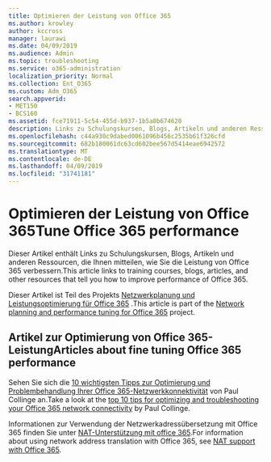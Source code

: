 ```yaml
---
title: Optimieren der Leistung von Office 365
ms.author: krowley
author: kccross
manager: laurawi
ms.date: 04/09/2019
ms.audience: Admin
ms.topic: troubleshooting
ms.service: o365-administration
localization_priority: Normal
ms.collection: Ent_O365
ms.custom: Adm_O365
search.appverid:
- MET150
- BCS160
ms.assetid: fce71911-5c54-455d-b937-1b5a0b674620
description: Links zu Schulungskursen, Blogs, Artikeln und anderen Ressourcen, die Ihnen mitteilen, wie Sie die Leistung von Office 365 verbessern.
ms.openlocfilehash: c44a930c9dabed0061096b456c2535b61f326cfd
ms.sourcegitcommit: 682b180061dc63cd602bee567d5414eae6942572
ms.translationtype: MT
ms.contentlocale: de-DE
ms.lasthandoff: 04/09/2019
ms.locfileid: "31741181"
---
```

# <a name="tune-office-365-performance"></a><span data-ttu-id="90c58-103">Optimieren der Leistung von Office 365</span><span class="sxs-lookup"><span data-stu-id="90c58-103">Tune Office 365 performance</span></span>

<span data-ttu-id="90c58-104">Dieser Artikel enthält Links zu Schulungskursen, Blogs, Artikeln und anderen Ressourcen, die Ihnen mitteilen, wie Sie die Leistung von Office 365 verbessern.</span><span class="sxs-lookup"><span data-stu-id="90c58-104">This article links to training courses, blogs, articles, and other resources that tell you how to improve performance of Office 365.</span></span>
  
<span data-ttu-id="90c58-105">Dieser Artikel ist Teil des Projekts [Netzwerkplanung und Leistungsoptimierung für Office 365](https://aka.ms/tune) .</span><span class="sxs-lookup"><span data-stu-id="90c58-105">This article is part of the [Network planning and performance tuning for Office 365](https://aka.ms/tune) project.</span></span>
   
## <a name="articles-about-fine-tuning-office-365-performance"></a><span data-ttu-id="90c58-106">Artikel zur Optimierung von Office 365-Leistung</span><span class="sxs-lookup"><span data-stu-id="90c58-106">Articles about fine tuning Office 365 performance</span></span>

<span data-ttu-id="90c58-107">Sehen Sie sich die [10 wichtigsten Tipps zur Optimierung und Problembehandlung Ihrer Office 365-Netzwerkkonnektivität](https://blogs.technet.com/b/onthewire/archive/2014/06/18/top-10-tips-for-optimising-amp-troubleshooting-your-office-365-network-connectivity.aspx) von Paul Collinge an.</span><span class="sxs-lookup"><span data-stu-id="90c58-107">Take a look at the [top 10 tips for optimizing and troubleshooting your Office 365 network connectivity](https://blogs.technet.com/b/onthewire/archive/2014/06/18/top-10-tips-for-optimising-amp-troubleshooting-your-office-365-network-connectivity.aspx) by Paul Collinge.</span></span> 
  
<span data-ttu-id="90c58-108">Informationen zur Verwendung der Netzwerkadressübersetzung mit Office 365 finden Sie unter [NAT-Unterstützung mit office 365](nat-support-with-office-365.md).</span><span class="sxs-lookup"><span data-stu-id="90c58-108">For information about using network address translation with Office 365, see [NAT support with Office 365](nat-support-with-office-365.md).</span></span>
  

